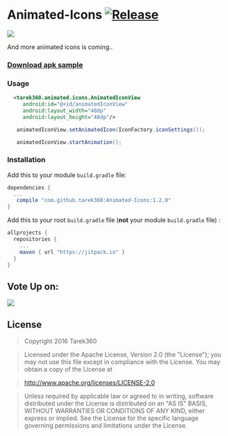 # Animated-Icons [![Release](https://jitpack.io/v/tarek360/Animated-Icons.svg)](https://jitpack.io/#tarek360/Animated-Icons)

![](https://github.com/tarek360/Animated-Icons/raw/master/images/animated_icons.gif)

And more animated icons is coming..

### [Download apk sample](https://github.com/tarek360/Animated-Icons/raw/master/sample.apk)

### Usage

```xml
  <tarek360.animated.icons.AnimatedIconView
     android:id="@+id/animatedIconView"
     android:layout_width="48dp"
     android:layout_height="48dp"/>
```

```java
   animatedIconView.setAnimatedIcon(IconFactory.iconSettings());
```

```java
   animatedIconView.startAnimation();
```




### Installation

Add this to your module `build.gradle` file:
```gradle
dependencies {
  ...
   compile "com.github.tarek360:Animated-Icons:1.2.0"
}
```

Add this to your root `build.gradle` file (**not** your module `build.gradle` file) :
```gradle
allprojects {
  repositories {
    ...
    maven { url "https://jitpack.io" }
  }
}
```

## Vote Up on:
[![](https://github.com/tarek360/Animated-Icons/raw/master/images/material_up.png)](https://material.uplabs.com/posts/animated-icons-library)

## License

>Copyright 2016 Tarek360

>Licensed under the Apache License, Version 2.0 (the "License");
you may not use this file except in compliance with the License.
You may obtain a copy of the License at

>   http://www.apache.org/licenses/LICENSE-2.0

>Unless required by applicable law or agreed to in writing, software
distributed under the License is distributed on an "AS IS" BASIS,
WITHOUT WARRANTIES OR CONDITIONS OF ANY KIND, either express or implied.
See the License for the specific language governing permissions and
limitations under the License.
